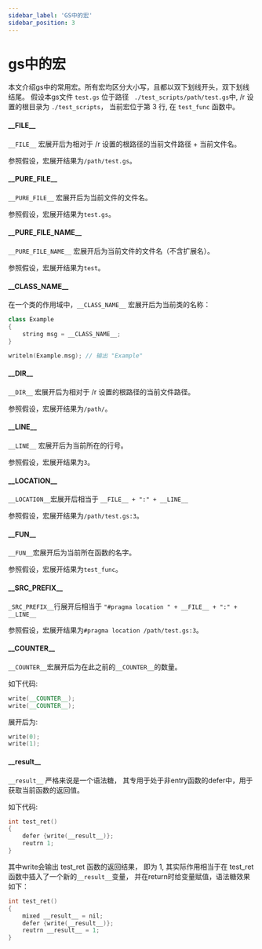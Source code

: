 ```yaml
---
sidebar_label: 'GS中的宏'
sidebar_position: 3
---
```


# gs中的宏

本文介绍gs中的常用宏。所有宏均区分大小写，且都以双下划线开头，双下划线结尾。
假设本gs文件 `test.gs` 位于路径 ` ./test_scripts/path/test.gs`中,  /r 设置的根目录为 `./test_scripts`， 当前宏位于第 3 行,  在 `test_func` 函数中。


#### \_\_FILE\_\_

`__FILE__` 宏展开后为相对于 /r 设置的根路径的当前文件路径 + 当前文件名。

参照假设，宏展开结果为`/path/test.gs`。


#### \_\_PURE_FILE\_\_
`__PURE_FILE__` 宏展开后为当前文件的文件名。

参照假设，宏展开结果为`test.gs`。

#### \_\_PURE_FILE_NAME\_\_
`__PURE_FILE_NAME__` 宏展开后为当前文件的文件名（不含扩展名）。

参照假设，宏展开结果为`test`。

#### \_\_CLASS_NAME\_\_

在一个类的作用域中，`__CLASS_NAME__` 宏展开后为当前类的名称：

```cpp
class Example
{
	string msg = __CLASS_NAME__;
}

writeln(Example.msg); // 输出 "Example"
```

#### \_\_DIR\_\_
`__DIR__`  宏展开后为相对于 /r 设置的根路径的当前文件路径。

参照假设，宏展开结果为`/path/`。


#### \_\_LINE\_\_
`__LINE__` 宏展开后为当前所在的行号。

参照假设，宏展开结果为`3`。


#### \_\_LOCATION\_\_
`__LOCATION__`宏展开后相当于 `__FILE__ + ":" + __LINE__`

参照假设，宏展开结果为`/path/test.gs:3`。


#### \_\_FUN\_\_
`__FUN__`宏展开后为当前所在函数的名字。

参照假设，宏展开结果为`test_func`。


#### \_\_SRC_PREFIX\_\_
`_SRC_PREFIX__`行展开后相当于 `"#pragma location " + __FILE__ + ":" + __LINE__`

参照假设，宏展开结果为`#pragma location /path/test.gs:3`。


#### \_\_COUNTER\_\_
`__COUNTER__`宏展开后为在此之前的`__COUNTER__`的数量。 

如下代码:
```cpp 
write(__COUNTER__);
write(__COUNTER__);
```
展开后为:
```cpp 
write(0);
write(1);
```


#### \_\_result\_\_
`__result__` 严格来说是一个语法糖， 其专用于处于非entry函数的defer中，用于获取当前函数的返回值。

如下代码:
```cpp 
int test_ret()
{
	defer {write(__result__)};
	reutrn 1;
}
```
其中write会输出 test_ret 函数的返回结果， 即为 1, 其实际作用相当于在 test_ret 函数中插入了一个新的`__result__`变量， 并在return时给变量赋值，语法糖效果如下：

```cpp 
int test_ret()
{
	mixed __result__ = nil;
	defer {write(__result__)};
	reutrn __result__ = 1;
}
```
